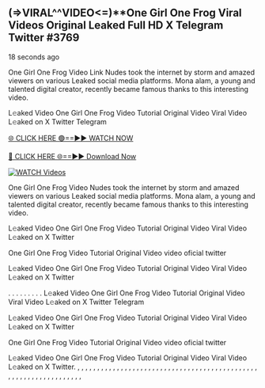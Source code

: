 ## (=>VIRAL^^VIDEO<=)**One Girl One Frog Viral Videos Original Leaked Full HD X Telegram Twitter #3769

18 seconds ago

One Girl One Frog Video Link Nudes took the internet by storm and amazed viewers on various Leaked social media platforms. Mona alam, a young and talented digital creator, recently became famous thanks to this interesting video.

L𝚎aked Video One Girl One Frog Video Tutorial Original Video Viral Video L𝚎aked on X Twitter Telegram

[🌐 CLICK HERE 🟢==►► WATCH NOW](https://dekho-ki-hoy-07-2k25.blogspot.com/2025/01/viral-on.html)

[🔴 CLICK HERE 🌐==►► Download Now](https://dekho-ki-hoy-07-2k25.blogspot.com/2025/01/viral-on.html)

[![WATCH Videos](https://i.imgur.com/dJHk4Zq.gif)](https://dekho-ki-hoy-07-2k25.blogspot.com/2025/01/viral-on.html)

One Girl One Frog Video Nudes took the internet by storm and amazed viewers on various Leaked social media platforms. Mona alam, a young and talented digital creator, recently became famous thanks to this interesting video.

L𝚎aked Video One Girl One Frog Video Tutorial Original Video Viral Video L𝚎aked on X Twitter

One Girl One Frog Video Tutorial Original Video video oficial twitter

L𝚎aked Video One Girl One Frog Video Tutorial Original Video Viral Video L𝚎aked on X Twitter

. . . . . . . . . L𝚎aked Video One Girl One Frog Video Tutorial Original Video Viral Video L𝚎aked on X Twitter Telegram

L𝚎aked Video One Girl One Frog Video Tutorial Original Video Viral Video L𝚎aked on X Twitter

One Girl One Frog Video Tutorial Original Video video oficial twitter

L𝚎aked Video One Girl One Frog Video Tutorial Original Video Viral Video L𝚎aked on X Twitter.
,
,
,
,
,
,
,
,
,
,
,
,
,
,
,
,
,
,
,
,
,
,
,
,
,
,
,
,
,
,
,
,
,
,
,
,
,
,
,
,
,
,
,
,
,
,
,
,
,
,
,
,
,
,
,
,
,
,
,
,
,
,
,
,
,